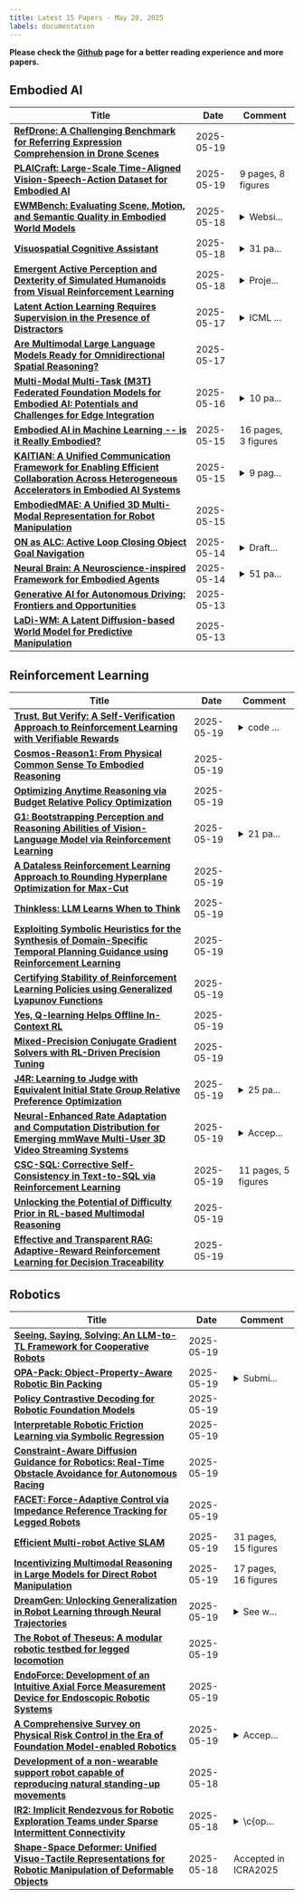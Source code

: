 ```yaml
---
title: Latest 15 Papers - May 20, 2025
labels: documentation
---
```

**Please check the [Github](https://github.com/zezhishao/MTS_Daily_ArXiv) page for a better reading experience and more papers.**

## Embodied AI
| **Title** | **Date** | **Comment** |
| --- | --- | --- |
| **[RefDrone: A Challenging Benchmark for Referring Expression Comprehension in Drone Scenes](http://arxiv.org/abs/2502.00392v2)** | 2025-05-19 |  |
| **[PLAICraft: Large-Scale Time-Aligned Vision-Speech-Action Dataset for Embodied AI](http://arxiv.org/abs/2505.12707v1)** | 2025-05-19 | 9 pages, 8 figures |
| **[EWMBench: Evaluating Scene, Motion, and Semantic Quality in Embodied World Models](http://arxiv.org/abs/2505.09694v2)** | 2025-05-18 | <details><summary>Websi...</summary><p>Website: https://github.com/AgibotTech/EWMBench</p></details> |
| **[Visuospatial Cognitive Assistant](http://arxiv.org/abs/2505.12312v1)** | 2025-05-18 | <details><summary>31 pa...</summary><p>31 pages, 10 figures, 6 tables. The implementation and fine-tuned model (ViCA-7B) are publicly available at https://huggingface.co/nkkbr/ViCA. The ViCA-322K dataset can be found at https://huggingface.co/datasets/nkkbr/ViCA-322K, and the ViCA-Thinking-2.68K dataset is at https://huggingface.co/datasets/nkkbr/ViCA-thinking-2.68k</p></details> |
| **[Emergent Active Perception and Dexterity of Simulated Humanoids from Visual Reinforcement Learning](http://arxiv.org/abs/2505.12278v1)** | 2025-05-18 | <details><summary>Proje...</summary><p>Project page: https://zhengyiluo.github.io/PDC</p></details> |
| **[Latent Action Learning Requires Supervision in the Presence of Distractors](http://arxiv.org/abs/2502.00379v3)** | 2025-05-17 | <details><summary>ICML ...</summary><p>ICML 2025, Poster, Source code: https://github.com/dunnolab/laom</p></details> |
| **[Are Multimodal Large Language Models Ready for Omnidirectional Spatial Reasoning?](http://arxiv.org/abs/2505.11907v1)** | 2025-05-17 |  |
| **[Multi-Modal Multi-Task (M3T) Federated Foundation Models for Embodied AI: Potentials and Challenges for Edge Integration](http://arxiv.org/abs/2505.11191v1)** | 2025-05-16 | <details><summary>10 pa...</summary><p>10 pages, 3 figures, 3 tables</p></details> |
| **[Embodied AI in Machine Learning -- is it Really Embodied?](http://arxiv.org/abs/2505.10705v1)** | 2025-05-15 | 16 pages, 3 figures |
| **[KAITIAN: A Unified Communication Framework for Enabling Efficient Collaboration Across Heterogeneous Accelerators in Embodied AI Systems](http://arxiv.org/abs/2505.10183v1)** | 2025-05-15 | <details><summary>9 pag...</summary><p>9 pages, 4 figures. Jieke Lin and Wanyu Wang contributed equally to this work</p></details> |
| **[EmbodiedMAE: A Unified 3D Multi-Modal Representation for Robot Manipulation](http://arxiv.org/abs/2505.10105v1)** | 2025-05-15 |  |
| **[ON as ALC: Active Loop Closing Object Goal Navigation](http://arxiv.org/abs/2412.11523v2)** | 2025-05-14 | <details><summary>Draft...</summary><p>Draft version of a conference paper with 7 pages, 5 figures, and 1 table</p></details> |
| **[Neural Brain: A Neuroscience-inspired Framework for Embodied Agents](http://arxiv.org/abs/2505.07634v2)** | 2025-05-14 | <details><summary>51 pa...</summary><p>51 pages, 17 figures, 9 tables</p></details> |
| **[Generative AI for Autonomous Driving: Frontiers and Opportunities](http://arxiv.org/abs/2505.08854v1)** | 2025-05-13 |  |
| **[LaDi-WM: A Latent Diffusion-based World Model for Predictive Manipulation](http://arxiv.org/abs/2505.11528v1)** | 2025-05-13 |  |

## Reinforcement Learning
| **Title** | **Date** | **Comment** |
| --- | --- | --- |
| **[Trust, But Verify: A Self-Verification Approach to Reinforcement Learning with Verifiable Rewards](http://arxiv.org/abs/2505.13445v1)** | 2025-05-19 | <details><summary>code ...</summary><p>code available at https://github.com/xyliu-cs/RISE</p></details> |
| **[Cosmos-Reason1: From Physical Common Sense To Embodied Reasoning](http://arxiv.org/abs/2503.15558v3)** | 2025-05-19 |  |
| **[Optimizing Anytime Reasoning via Budget Relative Policy Optimization](http://arxiv.org/abs/2505.13438v1)** | 2025-05-19 |  |
| **[G1: Bootstrapping Perception and Reasoning Abilities of Vision-Language Model via Reinforcement Learning](http://arxiv.org/abs/2505.13426v1)** | 2025-05-19 | <details><summary>21 pa...</summary><p>21 pages, 14 figures, code released at https://github.com/chenllliang/G1</p></details> |
| **[A Dataless Reinforcement Learning Approach to Rounding Hyperplane Optimization for Max-Cut](http://arxiv.org/abs/2505.13405v1)** | 2025-05-19 |  |
| **[Thinkless: LLM Learns When to Think](http://arxiv.org/abs/2505.13379v1)** | 2025-05-19 |  |
| **[Exploiting Symbolic Heuristics for the Synthesis of Domain-Specific Temporal Planning Guidance using Reinforcement Learning](http://arxiv.org/abs/2505.13372v1)** | 2025-05-19 |  |
| **[Certifying Stability of Reinforcement Learning Policies using Generalized Lyapunov Functions](http://arxiv.org/abs/2505.10947v2)** | 2025-05-19 |  |
| **[Yes, Q-learning Helps Offline In-Context RL](http://arxiv.org/abs/2502.17666v3)** | 2025-05-19 |  |
| **[Mixed-Precision Conjugate Gradient Solvers with RL-Driven Precision Tuning](http://arxiv.org/abs/2504.14268v3)** | 2025-05-19 |  |
| **[J4R: Learning to Judge with Equivalent Initial State Group Relative Preference Optimization](http://arxiv.org/abs/2505.13346v1)** | 2025-05-19 | <details><summary>25 pa...</summary><p>25 pages, 4 figures, 6 tables. To be updated with links for code/benchmark</p></details> |
| **[Neural-Enhanced Rate Adaptation and Computation Distribution for Emerging mmWave Multi-User 3D Video Streaming Systems](http://arxiv.org/abs/2505.13337v1)** | 2025-05-19 | <details><summary>Accep...</summary><p>Accepted to be published in IEEE Transaction on Multimedia</p></details> |
| **[CSC-SQL: Corrective Self-Consistency in Text-to-SQL via Reinforcement Learning](http://arxiv.org/abs/2505.13271v1)** | 2025-05-19 | 11 pages, 5 figures |
| **[Unlocking the Potential of Difficulty Prior in RL-based Multimodal Reasoning](http://arxiv.org/abs/2505.13261v1)** | 2025-05-19 |  |
| **[Effective and Transparent RAG: Adaptive-Reward Reinforcement Learning for Decision Traceability](http://arxiv.org/abs/2505.13258v1)** | 2025-05-19 |  |

## Robotics
| **Title** | **Date** | **Comment** |
| --- | --- | --- |
| **[Seeing, Saying, Solving: An LLM-to-TL Framework for Cooperative Robots](http://arxiv.org/abs/2505.13376v1)** | 2025-05-19 |  |
| **[OPA-Pack: Object-Property-Aware Robotic Bin Packing](http://arxiv.org/abs/2505.13339v1)** | 2025-05-19 | <details><summary>Submi...</summary><p>Submitted to IEEE Transactions on Robotics (TRO) on Feb. 10, 2025</p></details> |
| **[Policy Contrastive Decoding for Robotic Foundation Models](http://arxiv.org/abs/2505.13255v1)** | 2025-05-19 |  |
| **[Interpretable Robotic Friction Learning via Symbolic Regression](http://arxiv.org/abs/2505.13186v1)** | 2025-05-19 |  |
| **[Constraint-Aware Diffusion Guidance for Robotics: Real-Time Obstacle Avoidance for Autonomous Racing](http://arxiv.org/abs/2505.13131v1)** | 2025-05-19 |  |
| **[FACET: Force-Adaptive Control via Impedance Reference Tracking for Legged Robots](http://arxiv.org/abs/2505.06883v2)** | 2025-05-19 |  |
| **[Efficient Multi-robot Active SLAM](http://arxiv.org/abs/2310.06160v2)** | 2025-05-19 | 31 pages, 15 figures |
| **[Incentivizing Multimodal Reasoning in Large Models for Direct Robot Manipulation](http://arxiv.org/abs/2505.12744v1)** | 2025-05-19 | 17 pages, 16 figures |
| **[DreamGen: Unlocking Generalization in Robot Learning through Neural Trajectories](http://arxiv.org/abs/2505.12705v1)** | 2025-05-19 | <details><summary>See w...</summary><p>See website for videos: https://research.nvidia.com/labs/gear/dreamgen</p></details> |
| **[The Robot of Theseus: A modular robotic testbed for legged locomotion](http://arxiv.org/abs/2505.12649v1)** | 2025-05-19 |  |
| **[EndoForce: Development of an Intuitive Axial Force Measurement Device for Endoscopic Robotic Systems](http://arxiv.org/abs/2505.12624v1)** | 2025-05-19 |  |
| **[A Comprehensive Survey on Physical Risk Control in the Era of Foundation Model-enabled Robotics](http://arxiv.org/abs/2505.12583v1)** | 2025-05-19 | <details><summary>Accep...</summary><p>Accepted to IJCAI 2025 Survey Track</p></details> |
| **[Development of a non-wearable support robot capable of reproducing natural standing-up movements](http://arxiv.org/abs/2505.12525v1)** | 2025-05-18 |  |
| **[IR2: Implicit Rendezvous for Robotic Exploration Teams under Sparse Intermittent Connectivity](http://arxiv.org/abs/2409.04730v2)** | 2025-05-18 | <details><summary>\c{op...</summary><p>\c{opyright} 20XX IEEE. Personal use of this material is permitted. Permission from IEEE must be obtained for all other uses, in any current or future media, including reprinting/republishing this material for advertising or promotional purposes, creating new collective works, for resale or redistribution to servers or lists, or reuse of any copyrighted component of this work in other works</p></details> |
| **[Shape-Space Deformer: Unified Visuo-Tactile Representations for Robotic Manipulation of Deformable Objects](http://arxiv.org/abs/2409.12419v3)** | 2025-05-18 | Accepted in ICRA2025 |

